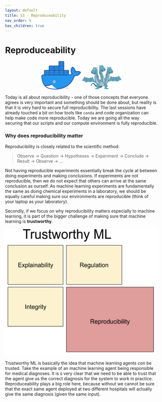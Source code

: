 ```yaml
---
layout: default
title: S3 - Reproduceability
nav_order: 5
has_children: true
---
```


# Reproduceability

<p align="center">
  <img src="../figures/icons/docker.png" width="130"> 
  <img src="../figures/icons/hydra.png" width="130"> 
</p>

Today is all about reproducibility - one of those concepts that everyone agrees is very important and something should 
be done about, but reality is that it is very hard to secure full reproducibility. The last sessions have already 
touched a bit on how tools like `conda` and code organization can help make code more reproducible. Today we are going 
all the way securing that our scripts and our compute environment is fully reproducible. 

### Why does reproducibility matter
Reproducibility is closely related to the scientific method: 

> Observe -> Question -> Hypotheses -> Experiment -> Conclude -> Result -> Observe -> ...

Not having reproducible experiments essentially break the cycle at between doing experiments and making conclusions. 
If experiments are not reproducible, then we do not expect that others can arrive at the same conclusion as ourself. 
As machine learning experiments are fundamentally the same as doing chemical experiments in a laboratory, we should be 
equally careful making sure our environments are reproducible (think of your laptop as your laboratory).

Secondly, if we focus on why reproducibility matters especially to machine learning, it is part of the bigger challenge 
of making sure that machine learning is **trustworthy**.

<p align="center">
   <img src="../figures/trustworthy_ml.png" width="600" title="All credit to https://towardsdatascience.com/reproducible-machine-learning-cf1841606805">
</p>

Trustworthy ML is basically the idea that machine learning agents *can* be trusted. Take the example of an machine 
learning agent being responsible for medical diagnoses. It is s very clear that we need to be able to trust that the 
agent give us the correct diagnosis for the system to work in practice. Reproduceability plays a big role here, 
because without we cannot be sure that the exact same agent deployed at two different hospitals will actually give 
the same diagnosis (given the same input).
